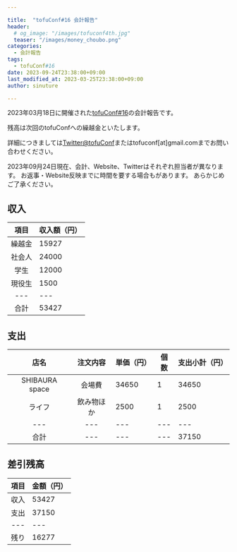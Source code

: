 ```yaml
---

title:  "tofuConf#16 会計報告"
header:
  # og_image: "/images/tofuconf4th.jpg"
  teaser: "/images/money_choubo.png"
categories:
  - 会計報告
tags:
  - tofuConf#16
date: 2023-09-24T23:38:00+09:00
last_modified_at: 2023-03-25T23:38:00+09:00
author: sinuture

---
```


2023年03月18日に開催された[tofuConf#16](/2023-07-18/16th-tofuconf-general.html)の会計報告です。
<!-- 2023年03月18日に開催された[tofuConf#16](/2023-09-24/we-held-the-16th-tofuconf.html)の会計報告です。 -->

残高は次回のtofuConfへの繰越金といたします。

詳細につきましては[Twitter@tofuConf](https://twitter.com/tofuconf)またはtofuconf[at]gmail.comまでお問い合わせください。

2023年09月24日現在、会計、Website、Twitterはそれぞれ担当者が異なります。
お返事・Website反映までに時間を要する場合もがあります。
あらかじめご了承ください。

## 収入

|	項目	|	収入額（円）	|
|:---:|---|
| 繰越金 | 15927 |
| 社会人 | 24000 |
| 学生 | 12000 |
| 現役生 | 1500 |
|---|---|
| 合計 | 53427 |

## 支出

|	店名	|	注文内容	|	単価（円）	|	個数	|	支出小計（円）	|
|:---:|:---:|---|---|---|
| SHIBAURA space | 会場費 | 34650 | 1 | 34650 |
| ライフ | 飲み物ほか | 2500 | 1 | 2500 |
|---|---|---|---|---|
| 合計 |---|---|---| 37150 |


## 差引残高

| 項目 | 金額（円） |
|:---:|---|
| 収入 | 53427 |
| 支出 | 37150 |
|---|---|
| 残り | 16277 |

<style type="text/css">
<!--
table {
  width:auto;
  margin-left:auto;
  margin-right:auto;
}
-->
</style>
